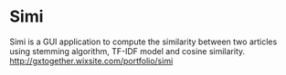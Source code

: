 # Simi
Simi is a GUI application to compute the similarity between two articles using stemming algorithm, TF-IDF model and cosine similarity.
http://gxtogether.wixsite.com/portfolio/simi
